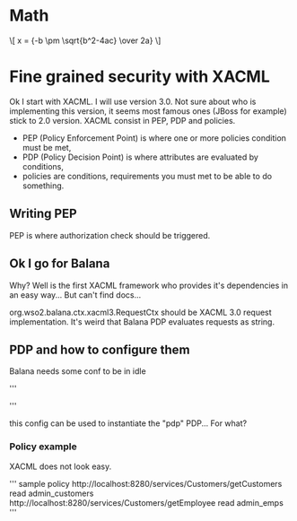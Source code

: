 # Math
\\[ x = {-b \pm \sqrt{b^2-4ac} \over 2a} \\]

# Fine grained security with XACML
Ok I start with XACML. I will use version 3.0. Not sure about who is implementing this version, it seems most famous ones (JBoss for example) stick to 2.0 version.
XACML consist in PEP, PDP and policies.
 * PEP (Policy Enforcement Point) is where one or more policies condition must be met,
 * PDP (Policy Decision Point) is where attributes are evaluated by conditions,
 * policies are conditions, requirements you must met to be able to do something.

## Writing PEP
PEP is where authorization check should be triggered.

## Ok I go for Balana
Why? Well is the first XACML framework who provides it's dependencies in an easy way... But can't find docs...

org.wso2.balana.ctx.xacml3.RequestCtx should be XACML 3.0 request implementation. It's weird that Balana PDP evaluates requests as string.

## PDP and how to configure them
Balana needs some conf to be in idle

'''
<?xml version="1.0" encoding="UTF-8"?>
<config defaultPDP="pdp" defaultAttributeFactory="attr"
	defaultCombiningAlgFactory="comb" defaultFunctionFactory="func">
	<pdp name="pdp">
		<attributeFinderModule class="org.wso2.balana.finder.impl.CurrentEnvModule" />
		<attributeFinderModule class="org.wso2.balana.finder.impl.SelectorModule" />
	</pdp>
	<attributeFactory name="attr" useStandardDatatypes="true" />
	<functionFactory name="func" useStandardFunctions="true" />
	<combiningAlgFactory name="comb"
		useStandardAlgorithms="true">
		<algorithm class="org.wso2.balana.samples.custom.algo.HighestEffectRuleAlg" />
	</combiningAlgFactory>
</config>
'''

this config can be used to instantiate the "pdp" PDP... For what?

### Policy example
XACML does not look easy.

'''
<Policy xmlns="urn:oasis:names:tc:xacml:3.0:core:schema:wd-17"  PolicyId="sample" RuleCombiningAlgId="urn:oasis:names:tc:xacml:1.0:rule-combining-algorithm:first-applicable" Version="1.0">
   <Description>sample policy</Description>
   <Target></Target>
   <Rule Effect="Permit" RuleId="primary-group-customer-rule">
      <Target>
         <AnyOf>
            <AllOf>
               <Match MatchId="urn:oasis:names:tc:xacml:1.0:function:string-regexp-match">
                  <AttributeValue DataType="http://www.w3.org/2001/XMLSchema#string">http://localhost:8280/services/Customers/getCustomers</AttributeValue>
                  <AttributeDesignator AttributeId="urn:oasis:names:tc:xacml:1.0:resource:resource-id" Category="urn:oasis:names:tc:xacml:3.0:attribute-category:resource" DataType="http://www.w3.org/2001/XMLSchema#string" MustBePresent="true"></AttributeDesignator>
               </Match>
               <Match MatchId="urn:oasis:names:tc:xacml:1.0:function:string-equal">
                  <AttributeValue DataType="http://www.w3.org/2001/XMLSchema#string">read</AttributeValue>
                  <AttributeDesignator AttributeId="urn:oasis:names:tc:xacml:1.0:action:action-id" Category="urn:oasis:names:tc:xacml:3.0:attribute-category:action" DataType="http://www.w3.org/2001/XMLSchema#string" MustBePresent="true"></AttributeDesignator>
               </Match>
            </AllOf>
         </AnyOf>
      </Target>
      <Condition>
         <Apply FunctionId="urn:oasis:names:tc:xacml:1.0:function:string-equal">
            <Apply FunctionId="urn:oasis:names:tc:xacml:1.0:function:string-one-and-only">
               <AttributeDesignator AttributeId="group" Category="urn:oasis:names:tc:xacml:3.0:example-group" DataType="http://www.w3.org/2001/XMLSchema#string" MustBePresent="true"></AttributeDesignator>
            </Apply>
            <AttributeValue DataType="http://www.w3.org/2001/XMLSchema#string">admin_customers</AttributeValue>
         </Apply>
      </Condition>
   </Rule>
   <Rule Effect="Permit" RuleId="primary-group-emps-rule">
      <Target>
         <AnyOf>
            <AllOf>
               <Match MatchId="urn:oasis:names:tc:xacml:1.0:function:string-regexp-match">
                  <AttributeValue DataType="http://www.w3.org/2001/XMLSchema#string">http://localhost:8280/services/Customers/getEmployee</AttributeValue>
                  <AttributeDesignator AttributeId="urn:oasis:names:tc:xacml:1.0:resource:resource-id" Category="urn:oasis:names:tc:xacml:3.0:attribute-category:resource" DataType="http://www.w3.org/2001/XMLSchema#string" MustBePresent="true"></AttributeDesignator>
               </Match>
               <Match MatchId="urn:oasis:names:tc:xacml:1.0:function:string-equal">
                  <AttributeValue DataType="http://www.w3.org/2001/XMLSchema#string">read</AttributeValue>
                  <AttributeDesignator AttributeId="urn:oasis:names:tc:xacml:1.0:action:action-id" Category="urn:oasis:names:tc:xacml:3.0:attribute-category:action" DataType="http://www.w3.org/2001/XMLSchema#string" MustBePresent="true"></AttributeDesignator>
               </Match>
            </AllOf>
         </AnyOf>
      </Target>
      <Condition>
         <Apply FunctionId="urn:oasis:names:tc:xacml:1.0:function:string-equal">
            <Apply FunctionId="urn:oasis:names:tc:xacml:1.0:function:string-one-and-only">
               <AttributeDesignator AttributeId="group" Category="urn:oasis:names:tc:xacml:3.0:example-group" DataType="http://www.w3.org/2001/XMLSchema#string" MustBePresent="true"></AttributeDesignator>
            </Apply>
            <AttributeValue DataType="http://www.w3.org/2001/XMLSchema#string">admin_emps</AttributeValue>
         </Apply>
      </Condition>
   </Rule>
   <Rule Effect="Deny" RuleId="deny-rule"></Rule>
</Policy>
'''